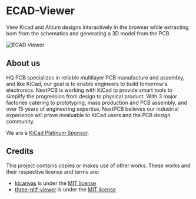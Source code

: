 # ECAD-Viewer

View Kicad and Altium designs interactively in the browser while extracting bom from the schematics and generating a 3D model from the PCB.

![ECAD Viewer](docs/ecad-viewer-preview.gif)

## About us

HQ PCB specializes in reliable multilayer PCB manufacture and assembly, and like KiCad, our goal is to enable engineers to build tomorrow's electronics. NextPCB is working with KiCad to provide smart tools to simplify the progression from design to physical product. With 3 major factories catering to prototyping, mass production and PCB assembly, and over 15 years of engineering expertise, NextPCB believes our industrial experience will prove invaluable to KiCad users and the PCB design community.

We are a [KiCad Platinum Sponsor](https://www.nextpcb.com/blog/kicad-nextpcb-platinum-sponsorship).

## Credits

This project contains copies or makes use of other works. These works and their respective license and terms are:

-   [kicanvas](https://github.com/theacodes/kicanvas) is under the [MIT license](https://github.com/theacodes/kicanvas/blob/main/LICENSE.md)
-   [three-gltf-viewer](https://github.com/donmccurdy/three-gltf-viewer) is under the [MIT license](https://github.com/donmccurdy/three-gltf-viewer/blob/main/LICENSE)

